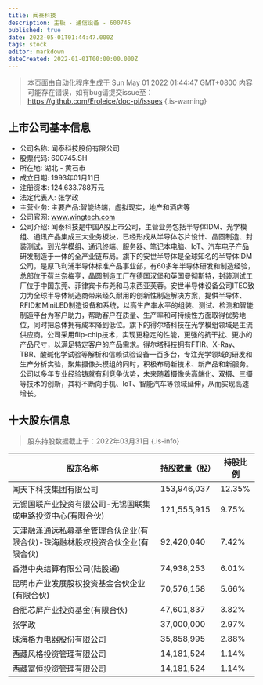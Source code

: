 ```yaml
---
title: 闻泰科技
description: 主板 - 通信设备 - 600745
published: true
date: 2022-05-01T01:44:47.000Z
tags: stock
editor: markdown
dateCreated: 2022-01-01T00:00:00.000Z
---
```


> 本页面由自动化程序生成于 Sun May 01 2022 01:44:47 GMT+0800
> 内容可能存在错误，如有bug请提交issue至：https://github.com/Eroleice/doc-pi/issues
{.is-warning}

## 上市公司基本信息
- 公司名称: 闻泰科技股份有限公司
- 股票代码: 600745.SH
- 所在地: 湖北 - 黄石市
- 成立日期: 1993年01月11日
- 注册资本: 124,633.788万元
- 法定代表人: 张学政
- 主营业务: 主要产品:智能终端，虚拟现实，地产和酒店等
- 公司官网: www.wingtech.com
- 公司介绍: 闻泰科技是中国A股上市公司，主营业务包括半导体IDM、光学模组、通讯产品集成三大业务板块，已经形成从半导体芯片设计、晶圆制造、封装测试，到光学模组、通讯终端、服务器、笔记本电脑、IoT、汽车电子产品研发制造于一体的全产业链布局。旗下的安世半导体是全球知名的半导体IDM公司，是原飞利浦半导体标准产品事业部，有60多年半导体研发和制造经验，总部位于荷兰奈梅亨，晶圆制造工厂在德国汉堡和英国曼彻斯特，封装测试工厂位于中国东莞、菲律宾卡布尧和马来西亚芙蓉。安世半导体设备公司ITEC致力为全球半导体制造商带来经久耐用的创新性制造解决方案，提供半导体、RFID和MiniLED制造设备和系统，以高生产率水平的组装、测试、检测和智能制造平台为客户助力，帮助客户在质量、生产率和可持续性方面取得优势地位，同时把总体拥有成本降到低位。旗下的得尔塔科技在光学模组领域是主流供应商。公司采用flip-chip技术，实现更稳定的性能，更强的抗干扰、更小的产品尺寸，以满足特定客户的产品需求。得尔塔科技拥有FTIR、X-Ray、TBR、酸碱化学试验等解析和信赖试验设备一百多台，专注光学领域的研发和生产分析实验，聚焦摄像头模组的同时，积极布局新技术、新产品和新服务。公司以多年专业经验铸就有利竞争优势，未来随着摄像头高端化、双摄、三摄等技术的创新，其将不断向手机、IoT、智能汽车等领域延伸，从而实现高速增长。


## 十大股东信息
> 股东持股数据截止于：2022年03月31日
{.is-info}

| 股东名称 | 持股数量（股） | 持股比例 |
| --- | --- | --- |
| 闻天下科技集团有限公司 | 153,946,037 | 12.35% |
| 无锡国联产业投资有限公司-无锡国联集成电路投资中心(有限合伙) | 121,555,915 | 9.75% |
| 天津融泽通远私募基金管理合伙企业(有限合伙)-珠海融林股权投资合伙企业(有限合伙) | 92,420,040 | 7.42% |
| 香港中央结算有限公司(陆股通) | 74,938,253 | 6.01% |
| 昆明市产业发展股权投资基金合伙企业(有限合伙) | 70,576,158 | 5.66% |
| 合肥芯屏产业投资基金(有限合伙) | 47,601,837 | 3.82% |
| 张学政 | 37,000,000 | 2.97% |
| 珠海格力电器股份有限公司 | 35,858,995 | 2.88% |
| 西藏风格投资管理有限公司 | 14,181,524 | 1.14% |
| 西藏富恒投资管理有限公司 | 14,181,524 | 1.14% |




